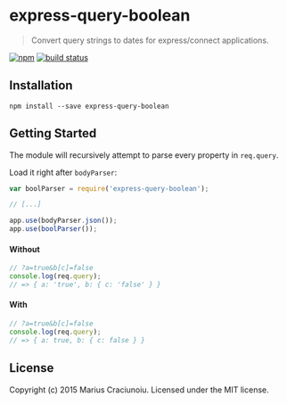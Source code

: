 express-query-boolean
==================

> Convert query strings to dates for express/connect applications.

[![npm](https://img.shields.io/npm/v/express-query-boolean.svg)](https://www.npmjs.com/package/express-query-boolean)
[![build status](https://travis-ci.org/mariusc23/express-query-boolean.svg)](https://travis-ci.org/mariusc23/express-query-boolean)


## Installation

    npm install --save express-query-boolean


## Getting Started
The module will recursively attempt to parse every property in `req.query`.

Load it right after `bodyParser`:

```js
var boolParser = require('express-query-boolean');

// [...]

app.use(bodyParser.json());
app.use(boolParser());
```

#### Without
```js
// ?a=true&b[c]=false
console.log(req.query);
// => { a: 'true', b: { c: 'false' } }
```

#### With
```js
// ?a=true&b[c]=false
console.log(req.query);
// => { a: true, b: { c: false } }
```


## License
Copyright (c) 2015 Marius Craciunoiu. Licensed under the MIT license.
